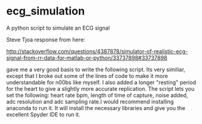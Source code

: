 # ecg_simulation
A python script to simulate an ECG signal


Steve Tjoa response from here:

http://stackoverflow.com/questions/4387878/simulator-of-realistic-ecg-signal-from-rr-data-for-matlab-or-python/33737898#33737898

gave me a very good basis to write the following script. Its very similiar, except that I broke out some of the lines of code to make it more understandable for n00bs like myself. I also added a longer "resting" period for the heart to give a slightly more accurate replication. The script lets you set the following: heart rate bpm, length of time of capture, noise added, adc resolution and adc sampling rate.I would recommend installing anaconda to run it. It will install the necessary libraries and give you the excellent Spyder IDE to run it.



